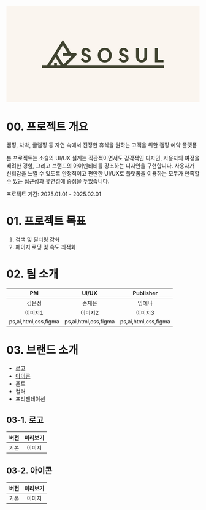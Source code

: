 ![소슬카카오](https://github.com/lim-yena/item_team_sosul/blob/main/img/image/sosul_kakao.jpg)

# 00. 프로젝트 개요
캠핑, 차박, 글램핑 등 자연 속에서 진정한 휴식을 원하는 고객을 위한 캠핑 예약 플랫폼

본 프로젝트는 소슬의 UI/UX 설계는 직관적이면서도 감각적인 디자인, 사용자의 여정을 배려한 경험, 그리고 브랜드의 아이덴티티를 강조하는 디자인을 구현합니다. 사용자가 신뢰감을 느낄 수 있도록 안정적이고 편안한 UI/UX로 플랫폼을 이용하는 모두가 만족할 수 있는 접근성과 유연성에 중점을 두었습니다.

프로젝트 기간: 2025.01.01 - 2025.02.01



# 01. 프로젝트 목표
1. 검색 및 필터링 강화
2. 페이지 로딩 및 속도 최적화



# 02. 팀 소개

| PM | UI/UX | Publisher | 
|:-----:|:-----:|:-----:|
| 김은정 | 손재은 | 임예나 |
| 이미지1 | 이미지2 | 이미지3 |
| ps,ai,html,css,figma | ps,ai,html,css,figma | ps,ai,html,css,figma |


# 03. 브랜드 소개
- [로고](#03-1-로고)
- [아이콘](#03-2-아이콘)
- 폰트
- 컬러
- 프리젠테이션

## 03-1. 로고
| 버전 | 미리보기 |
|:-----:|:-----:|
| 기본  | 이미지 |

## 03-2. 아이콘
| 버전 | 미리보기 |
|:-----:|:-----:|
| 기본  | 이미지 |
